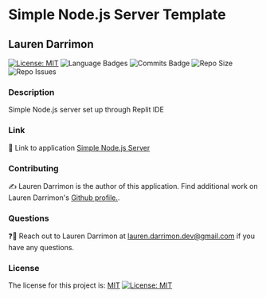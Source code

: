 # Simple Node.js Server Template
## Lauren Darrimon
[![License: MIT](https://img.shields.io/badge/License-MIT-yellow?style=for-the-badge&logo=appveyor)](https://opensource.org/licenses/MIT) ![Language Badges](https://img.shields.io/github/languages/top/laurenDarrimon/simple-server?style=for-the-badge&logo=appveyor) ![Commits Badge](https://img.shields.io/github/last-commit/laurenDarrimon/simple-server?style=for-the-badge&logo=appveyor) ![Repo Size](https://img.shields.io/github/repo-size/laurenDarrimon/simple-server?style=for-the-badge&logo=appveyor) ![Repo Issues](https://img.shields.io/github/issues/laurenDarrimon/simple-server?style=for-the-badge&logo=appveyor)
    
### Description
Simple Node.js server set up through Replit IDE

### Link 
🔗 
Link to application [Simple Node.js Server](https://cs5513-week01-40-laurenduker.srjcethanwilde.repl.co/)


### Contributing 
✍️ 
Lauren Darrimon is the author of this application. Find additional work on Lauren Darrimon's [Github profile.](http://github.com/laurenDarrimon).

### Questions
❓💌
Reach out to Lauren Darrimon at lauren.darrimon.dev@gmail.com if you have any questions. 

### License
The license for this project is: [MIT](https://opensource.org/licenses/MIT)
[![License: MIT](https://img.shields.io/badge/License-MIT-yellow?style=for-the-badge&logo=appveyor)](https://opensource.org/licenses/MIT)